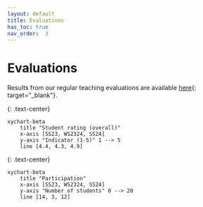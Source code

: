 ```yaml
---
layout: default
title: Evaluations
has_toc: true
nav_order:  3
---
```


# Evaluations

Results from our regular teaching evaluations are available [here](https://digital-work-lab.github.io/handbook/docs/30-teaching/30_processes/30.21.evaluations.html){: target="_blank"}.

{: .text-center}
```mermaid
xychart-beta
    title "Student rating (overall)"
    x-axis [SS23, WS2324, SS24]
    y-axis "Indicator (1-5)" 1 --> 5
    line [4.4, 4.3, 4.9]
```

{: .text-center}
```mermaid
xychart-beta
    title "Participation"
    x-axis [SS23, WS2324, SS24]
    y-axis "Number of students" 0 --> 20
    line [14, 3, 12]
```